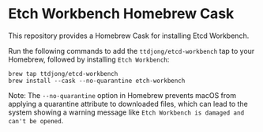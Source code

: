 # Etch Workbench Homebrew Cask

This repository provides a Homebrew Cask for installing Etcd Workbench.

Run the following commands to add the `ttdjong/etcd-workbench` tap to your Homebrew, followed by installing `Etch Workbench`:

```shell
brew tap ttdjong/etcd-workbench
brew install --cask --no-quarantine etch-workbench
```

Note: The `--no-quarantine` option in Homebrew prevents macOS from applying a quarantine attribute to downloaded files, which can lead to the system showing a warning message like `Etch Workbench is damaged and can't be opened`.
